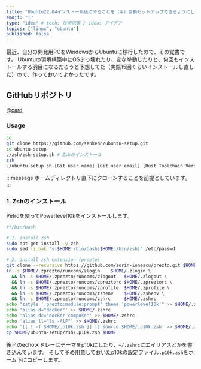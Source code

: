 ```yaml
---
title: "Ubuntu22.04インストール後にやることを（半）自動セットアップできるようにした"
emoji: "✨"
type: "idea" # tech: 技術記事 / idea: アイデア
topics: ["linux", "ubuntu"]
published: false
---
```


最近、自分の開発用PCをWindowsからUbuntuに移行したので、その覚書です。
Ubuntuの環境構築中にOSぶっ壊れたり、変な挙動したりと、何回もインストールする羽目になるだろうと予想してた（実際15回くらいインストールし直した）ので、作っておいてよかったです。

## GitHubリポジトリ <!-- omit in toc -->

@[card](https://github.com/senkenn/ubuntu-setup)

### Usage <!-- omit in toc -->

```sh
cd
git clone https://github.com/senkenn/ubuntu-setup.git
cd ubuntu-setup
./zsh/zsh-setup.sh # Zshのインストール
zsh
./ubuntu-setup.sh [Git user name] [Git user email] [Rust Toolchain Version] [Reboot at the end(y/n)] # その他Ubuntuの設定
```

:::message
ホームディレクトリ直下にクローンすることを前提としています。
:::

### 1. Zshのインストール

Petroを使ってPowerlevel10kをインストールします。

```sh:ubuntu-setup/zsh/zsh-setup.sh
#!/bin/bash

# 1. install zsh
sudo apt-get install -y zsh
sudo sed -i.bak "s|$HOME:/bin/bash|$HOME:/bin/zsh|" /etc/passwd

# 2. install zsh extension (prezto)
git clone --recursive https://github.com/sorin-ionescu/prezto.git $HOME/.zprezto
ln -s $HOME/.zprezto/runcoms/zlogin    $HOME/.zlogin \
  && ln -s $HOME/.zprezto/runcoms/zlogout   $HOME/.zlogout \
  && ln -s $HOME/.zprezto/runcoms/zpreztorc $HOME/.zpreztorc \
  && ln -s $HOME/.zprezto/runcoms/zprofile  $HOME/.zprofile \
  && ln -s $HOME/.zprezto/runcoms/zshenv    $HOME/.zshenv \
  && ln -s $HOME/.zprezto/runcoms/zshrc     $HOME/.zshrc
echo "zstyle ':prezto:module:prompt' theme 'powerlevel10k'" >> $HOME/.zpreztorc
echo 'alias d="docker"' >> $HOME/.zshrc
echo 'alias dc="docker compose"' >> $HOME/.zshrc
echo 'alias ll="ls -AlF"' >> $HOME/.zshrc
echo '[[ ! -f $HOME/.p10k.zsh ]] || source $HOME/.p10k.zsh' >> $HOME/.zshrc
cp $HOME/ubuntu-setup/zsh/.p10k.zsh $HOME
```

後半のechoメドレーはテーマをp10kにしたり、`~/.zshrc`にエイリアスとかを書き込んでいます。
そして予め用意しておいたp10kの設定ファイル`.p10k.zsh`をホーム下にコピーします。

###
